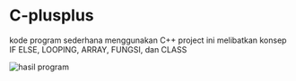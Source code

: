 # C-plusplus
kode program sederhana menggunakan  C++
project ini melibatkan konsep IF ELSE, LOOPING, ARRAY, FUNGSI, dan CLASS

![hasil program](https://user-images.githubusercontent.com/79756931/109416203-5a0edc00-79ef-11eb-98ab-9ba1e87a5d59.png)
